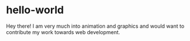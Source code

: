# hello-world
Hey there!
I am very much into animation and graphics and would want to contribute my work towards web development.

